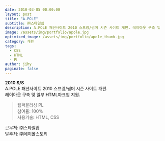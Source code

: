 ```yaml
---
date: 2010-03-05 00:00:00
layout: post
title: "A.POLE"
subtitle: ㈜스타일쉽
description: A.POLE 패션사이트 2010 스프링/썸머 시즌 사이트 개편. 레이아웃 구축 및 일부 HTML마크업 지원.
image: /assets/img/portfolio/apole.jpg
optimized_image: /assets/img/portfolio/apole_thumb.jpg
category: 개편
tags:
  - CSS
  - HTML
  - PL
author: jihy
paginate: false
---
```


**2010 S/S** <br>
A.POLE 패션사이트 2010 스프링/썸머 시즌 사이트 개편. <br>
레이아웃 구축 및 일부 HTML마크업 지원.

> 웹퍼블리싱 PL <br>
참여율: 100% <br>
사용기술: HTML, CSS

근무처: ㈜스타일쉽 <br>
발주처: ㈜에이폴스토리